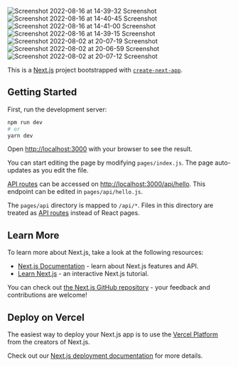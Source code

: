 ![Screenshot 2022-08-16 at 14-39-32 Screenshot](https://user-images.githubusercontent.com/107310556/184843190-c42dff52-3bbf-4c6a-91d4-ca60d37dd3e2.png)
![Screenshot 2022-08-16 at 14-40-45 Screenshot](https://user-images.githubusercontent.com/107310556/184843195-b0ca7279-636b-4315-aba4-cdadf648089b.png)
![Screenshot 2022-08-16 at 14-41-00 Screenshot](https://user-images.githubusercontent.com/107310556/184843199-3acec84b-1f38-454f-bc20-fb7cba73c14e.png)
![Screenshot 2022-08-16 at 14-39-15 Screenshot](https://user-images.githubusercontent.com/107310556/184843203-2976f5d7-9da7-47e5-90f9-79fbfc3f03bf.png)
![Screenshot 2022-08-02 at 20-07-19 Screenshot](https://user-images.githubusercontent.com/107310556/182401639-0b711adf-fabc-4846-85ec-edd4cdef3024.png)
![Screenshot 2022-08-02 at 20-06-59 Screenshot](https://user-images.githubusercontent.com/107310556/182401649-8e975a99-a8a1-46b9-8257-c8855fb7ef88.png)
![Screenshot 2022-08-02 at 20-07-12 Screenshot](https://user-images.githubusercontent.com/107310556/182401651-d239b8ad-8664-423e-9016-a55ce7dc01fa.png)

This is a [Next.js](https://nextjs.org/) project bootstrapped with [`create-next-app`](https://github.com/vercel/next.js/tree/canary/packages/create-next-app).

## Getting Started

First, run the development server:

```bash
npm run dev
# or
yarn dev
```

Open [http://localhost:3000](http://localhost:3000) with your browser to see the result.

You can start editing the page by modifying `pages/index.js`. The page auto-updates as you edit the file.

[API routes](https://nextjs.org/docs/api-routes/introduction) can be accessed on [http://localhost:3000/api/hello](http://localhost:3000/api/hello). This endpoint can be edited in `pages/api/hello.js`.

The `pages/api` directory is mapped to `/api/*`. Files in this directory are treated as [API routes](https://nextjs.org/docs/api-routes/introduction) instead of React pages.

## Learn More

To learn more about Next.js, take a look at the following resources:

- [Next.js Documentation](https://nextjs.org/docs) - learn about Next.js features and API.
- [Learn Next.js](https://nextjs.org/learn) - an interactive Next.js tutorial.

You can check out [the Next.js GitHub repository](https://github.com/vercel/next.js/) - your feedback and contributions are welcome!

## Deploy on Vercel

The easiest way to deploy your Next.js app is to use the [Vercel Platform](https://vercel.com/new?utm_medium=default-template&filter=next.js&utm_source=create-next-app&utm_campaign=create-next-app-readme) from the creators of Next.js.

Check out our [Next.js deployment documentation](https://nextjs.org/docs/deployment) for more details.
